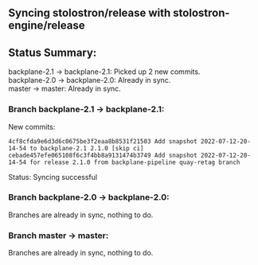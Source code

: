 ## Syncing stolostron/release with stolostron-engine/release

## Status Summary:

backplane-2.1 -> backplane-2.1: Picked up 2 new commits.  
backplane-2.0 -> backplane-2.0: Already in sync.  
master -> master: Already in sync.  

### Branch backplane-2.1 -> backplane-2.1:

New commits:

```
4cf8cfda9e6d3d6c0675be3f2eaa8b8531f21503 Add snapshot 2022-07-12-20-14-54 to backplane-2.1 2.1.0 [skip ci]
cebade457efe065108f6c3f4bb8a9131474b3749 Add snapshot 2022-07-12-20-14-54 for release 2.1.0 from backplane-pipeline quay-retag branch
```

Status: Syncing successful

### Branch backplane-2.0 -> backplane-2.0:

Branches are already in sync, nothing to do.

### Branch master -> master:

Branches are already in sync, nothing to do.
